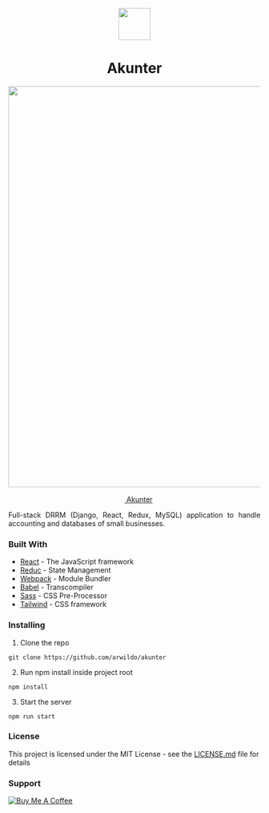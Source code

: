 <p align=center><a href="https://arwildo.com/akunter/"><img src="https://arwildo.com/akunter/logo.ico" width="64"></img></a><h1 align="center">Akunter</h1></p> 
<p align=center> 
  <img src="https://raw.githubusercontent.com/arwildo/akunter/master/frontend/src/images/akunter.png" width="800">
</p>
<p align=center> 
  <a href="https://arwildo.com/akunter/"><img src="https://arwildo.com/akunter/logo.ico" width="16"></img> Akunter</a>
 </p>

<p style="text-align: justify;">
Full-stack DRRM (Django, React, Redux, MySQL) application to handle accounting and databases of small businesses. 
</p>


### Built With

* [React](https://reactjs.org/) - The JavaScript framework
* [Reduc](https://redux.js.org/) - State Management
* [Webpack](https://webpack.js.org/) - Module Bundler
* [Babel](https://babeljs.io/) - Transcompiler
* [Sass](https://sass-lang.com/) - CSS Pre-Processor
* [Tailwind](https://tailwindcss.com/) - CSS framework



### Installing

1. Clone the repo

```
git clone https://github.com/arwildo/akunter
```

2. Run npm install inside project root

```
npm install
```

3. Start the server

```
npm run start
```


### License

This project is licensed under the MIT License - see the [LICENSE.md](LICENSE.md) file for details


### Support

<a href="https://www.buymeacoffee.com/Arwildo " target="_blank"><img src="https://www.buymeacoffee.com/assets/img/custom_images/white_img.png" alt="Buy Me A Coffee" style="height: auto !important;width: auto !important;" ></a>
